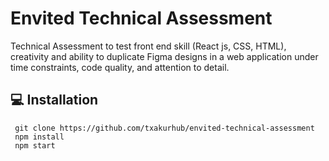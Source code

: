 # Envited Technical Assessment

Technical Assessment to test front end skill (React js, CSS, HTML), creativity and ability to duplicate Figma designs in a web application under time constraints, code quality, and attention to detail.

## 💻 Installation

```
 git clone https://github.com/txakurhub/envited-technical-assessment
 npm install 
 npm start 
```
